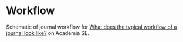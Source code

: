 # Workflow

Schematic of journal workflow for [What does the typical workflow of a journal look like?](http://academia.stackexchange.com/q/55665/7734) on Academia SE.
